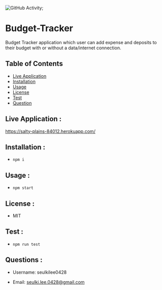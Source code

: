   ![GitHub Activity](https://img.shields.io/github/commit-activity/m/seulkilee0428/README_Generator?style=plastic);

  # Budget-Tracker
Budget Tracker application which user can add expense and deposits to their budget with or without a data/internet connection. 

## __Table of Contents__
* [Live Application](#live_application)
* [Installation](#installation)             
* [Usage](#usage)                    
* [License](#license)                                     
* [Test](#test)
* [Question](#question) 

## __Live Application__ :
<https://salty-plains-84012.herokuapp.com/>

## __Installation__ :               
* `npm i`

## __Usage__ :                   
* `npm start`

## __License__ :                    
* MIT

## __Test__ :                      
* `npm run test`

## __Questions__ :

* Username:
seulkilee0428

* Email:
seulki.lee.0428@gmail.com

